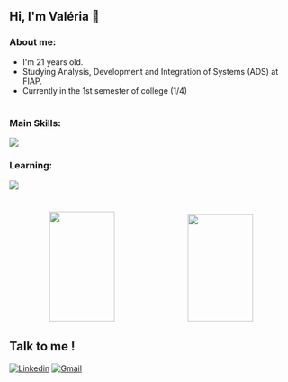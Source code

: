 
## Hi, I'm Valéria 👋

### About me:
- I'm 21 years old.
- Studying Analysis, Development and Integration of Systems (ADS) at FIAP.
- Currently in the 1st semester of college (1/4)

#

### Main Skills:
  <a href="https://skillicons.dev">
    <img src="https://skillicons.dev/icons?i=html,css,js,git" />
  </a>

### Learning:
  <a href="https://skillicons.dev">
    <img src="https://skillicons.dev/icons?i=py,java,typescript" />
  </a>

#

<div align="center">  
  <img width="48%" height="195px" src="https://github-readme-stats.vercel.app/api?username=akemilol&show_icons=true&theme=tokyonight&bg_color=00000000&hide_border=true"/> 
  <img width="48%" height="190px" src="https://github-readme-stats.vercel.app/api/top-langs/?username=akemilol&layout=compact&theme=tokyonight&bg_color=00000000&hide_border=true" />
</div>

## Talk to me !
[![Linkedin](https://skillicons.dev/icons?i=linkedin)](https://www.linkedin.com/in/val%C3%A9riasantos/)
[![Gmail](https://skillicons.dev/icons?i=gmail)](mailto:valeriaconcedsantos@gmail.com)





